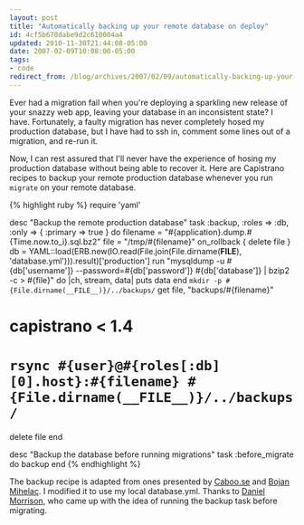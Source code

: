```yaml
---
layout: post
title: "Automatically backing up your remote database on deploy"
id: 4cf5b678dabe9d2c610004a4
updated: 2010-11-30T21:44:08-05:00
date: 2007-02-09T10:08:00-05:00
tags:
- code
redirect_from: /blog/archives/2007/02/09/automatically-backing-up-your-remote-database-on-deploy/
---
```


Ever had a migration fail when you're deploying a sparkling new release of your snazzy web app, leaving your database in an inconsistent state? I have. Fortunately, a faulty migration has never completely hosed my production database, but I have had to ssh in, comment some lines out of a migration, and re-run it.

Now, I can rest assured that I'll never have the experience of hosing my production database without being able to recover it. Here are Capistrano recipes to backup your remote production database whenever you run <code>migrate</code> on your remote database.

{% highlight ruby %}
require 'yaml'

desc "Backup the remote production database"
task :backup, :roles => :db, :only => { :primary => true } do
  filename = "#{application}.dump.#{Time.now.to_i}.sql.bz2"
  file = "/tmp/#{filename}"
  on_rollback { delete file }
  db = YAML::load(ERB.new(IO.read(File.join(File.dirname(__FILE__), 'database.yml'))).result)['production']
  run "mysqldump -u #{db['username']} --password=#{db['password']} #{db['database']} | bzip2 -c > #{file}"  do |ch, stream, data|
    puts data
  end
  `mkdir -p #{File.dirname(__FILE__)}/../backups/`
  get file, "backups/#{filename}"
  # capistrano < 1.4
  # `rsync #{user}@#{roles[:db][0].host}:#{filename} #{File.dirname(__FILE__)}/../backups/`
  delete file
end

desc "Backup the database before running migrations"
task :before_migrate do
  backup
end
{% endhighlight %}

The backup recipe is adapted from ones presented by [Caboo.se](http://blog.caboo.se/articles/2006/12/28/a-better-capistrano-backup) and [Bojan Mihelac](http://source.mihelac.org/articles/2007/01/11/capistrano-get-method-download-files-from-server). I modified it to use my local database.yml. Thanks to [Daniel Morrison](http://daniel.collectiveidea.com/blog), who came up with the idea of running the backup task before migrating.
